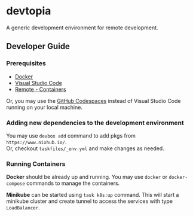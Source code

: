 # devtopia

A generic development environment for remote development.

## Developer Guide

### Prerequisites

- [Docker](https://docs.docker.com/get-docker/)
- [Visual Studio Code](https://code.visualstudio.com/)
- [Remote - Containers](https://marketplace.visualstudio.com/items?itemName=ms-vscode-remote.remote-containers)

Or, you may use the [GitHub Codespaces](https://github.com/codespaces) instead of Visual Studio Code running on your local machine.

### Adding new dependencies to the development environment

You may use `devbox add` command to add pkgs from `https://www.nixhub.io/`.  
Or, checkout `taskfiles/_env.yml` and make changes as needed.

### Running Containers

**Docker** should be already up and running. You may use `docker` or `docker-compose` commands to manage the containers.

**Minikube** can be started using `task k8s:up` command. This will start a minikube cluster and create tunnel to access the services with type `LoadBalancer`.
